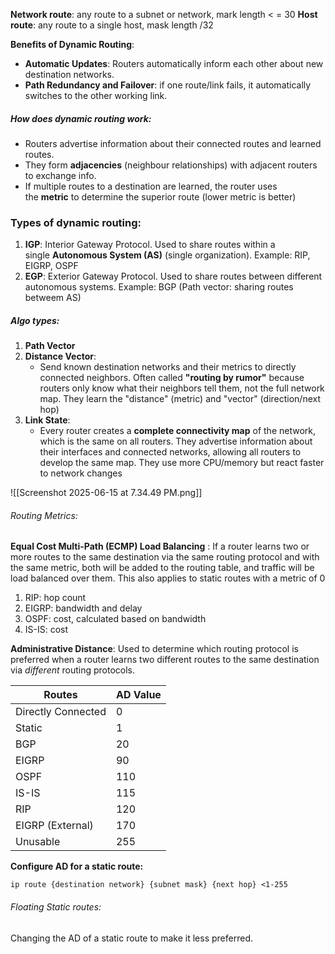 **Network route**: any route to a subnet or network, mark length < = 30
**Host route**: any route to a single host, mask length /32

**Benefits of Dynamic Routing**:

- **Automatic Updates**: Routers automatically inform each other about new destination networks.
- **Path Redundancy and Failover**: if one route/link fails, it automatically switches to the other working link.

##### How does dynamic routing work:

- Routers advertise information about their connected routes and learned routes.
- They form **adjacencies** (neighbour relationships) with adjacent routers to exchange info.
- If multiple routes to a destination are learned, the router uses the **metric** to determine the superior route (lower metric is better)

### Types of dynamic routing:
1. **IGP**: Interior Gateway Protocol. Used to share routes within a single **Autonomous System (AS)** (single organization).
   Example: RIP, EIGRP, OSPF
2. **EGP**: Exterior Gateway Protocol. Used to share routes between different autonomous systems.
   Example: BGP (Path vector: sharing routes betweem AS)
   
##### Algo types:
1. **Path Vector**
2. **Distance Vector**:
	- Send known destination networks and their metrics to directly connected neighbors. Often called **"routing by rumor"** because routers only know what their neighbors tell them, not the full network map. They learn the "distance" (metric) and "vector" (direction/next hop)
2. **Link State**:
	- Every router creates a **complete connectivity map** of the network, which is the same on all routers. They advertise information about their interfaces and connected networks, allowing all routers to develop the same map. They use more CPU/memory but react faster to network changes

![[Screenshot 2025-06-15 at 7.34.49 PM.png]]
###### Routing Metrics:
**Equal Cost Multi-Path (ECMP) Load Balancing** : If a router learns two or more routes to the same destination via the same routing protocol and with the same metric, both will be added to the routing table, and traffic will be load balanced over them. This also applies to static routes with a metric of 0

1. RIP: hop count
2. EIGRP: bandwidth and delay
3. OSPF: cost, calculated based on bandwidth
4. IS-IS: cost

**Administrative Distance**: Used to determine which routing protocol is preferred when a router learns two different routes to the same destination via _different_ routing protocols.

| Routes             | AD Value |
| ------------------ | -------- |
| Directly Connected | 0        |
| Static             | 1        |
| BGP                | 20       |
| EIGRP              | 90       |
| OSPF               | 110      |
| IS-IS              | 115      |
| RIP                | 120      |
| EIGRP (External)   | 170      |
| Unusable           | 255      |
**Configure AD for a static route:**
```
ip route {destination network} {subnet mask} {next hop} <1-255
```

###### Floating Static routes:
Changing the AD of a static route to make it less preferred.

